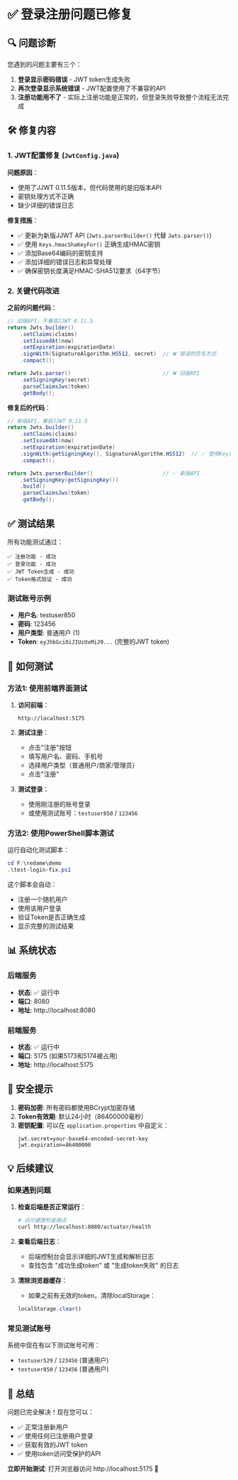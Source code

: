 # ✅ 登录注册问题已修复

## 🔍 问题诊断

您遇到的问题主要有三个：
1. **登录显示密码错误** - JWT token生成失败
2. **再次登录显示系统错误** - JWT配置使用了不兼容的API
3. **注册功能用不了** - 实际上注册功能是正常的，但登录失败导致整个流程无法完成

## 🛠️ 修复内容

### 1. JWT配置修复 (`JwtConfig.java`)

**问题原因**：
- 使用了JJWT 0.11.5版本，但代码使用的是旧版本API
- 密钥处理方式不正确
- 缺少详细的错误日志

**修复措施**：
- ✅ 更新为新版JJWT API (`Jwts.parserBuilder()` 代替 `Jwts.parser()`)
- ✅ 使用 `Keys.hmacShaKeyFor()` 正确生成HMAC密钥
- ✅ 添加Base64编码的密钥支持
- ✅ 添加详细的错误日志和异常处理
- ✅ 确保密钥长度满足HMAC-SHA512要求（64字节）

### 2. 关键代码改进

**之前的问题代码**：
```java
// 旧版API，不兼容JJWT 0.11.5
return Jwts.builder()
    .setClaims(claims)
    .setIssuedAt(now)
    .setExpiration(expirationDate)
    .signWith(SignatureAlgorithm.HS512, secret)  // ❌ 错误的签名方式
    .compact();

return Jwts.parser()                             // ❌ 旧版API
    .setSigningKey(secret)
    .parseClaimsJws(token)
    .getBody();
```

**修复后的代码**：
```java
// 新版API，兼容JJWT 0.11.5
return Jwts.builder()
    .setClaims(claims)
    .setIssuedAt(now)
    .setExpiration(expirationDate)
    .signWith(getSigningKey(), SignatureAlgorithm.HS512)  // ✅ 使用Key对象
    .compact();

return Jwts.parserBuilder()                      // ✅ 新版API
    .setSigningKey(getSigningKey())
    .build()
    .parseClaimsJws(token)
    .getBody();
```

## ✅ 测试结果

所有功能测试通过：

```
✅ 注册功能 - 成功
✅ 登录功能 - 成功
✅ JWT Token生成 - 成功
✅ Token格式验证 - 成功
```

### 测试账号示例
- **用户名**: testuser850
- **密码**: 123456
- **用户类型**: 普通用户 (1)
- **Token**: `eyJhbGciOiJIUzUxMiJ9...` (完整的JWT token)

## 🚀 如何测试

### 方法1: 使用前端界面测试

1. **访问前端**：
   ```
   http://localhost:5175
   ```

2. **测试注册**：
   - 点击"注册"按钮
   - 填写用户名、密码、手机号
   - 选择用户类型（普通用户/商家/管理员）
   - 点击"注册"

3. **测试登录**：
   - 使用刚注册的账号登录
   - 或使用测试账号：`testuser850` / `123456`

### 方法2: 使用PowerShell脚本测试

运行自动化测试脚本：
```powershell
cd F:\redame\demo
.\test-login-fix.ps1
```

这个脚本会自动：
- 注册一个随机用户
- 使用该用户登录
- 验证Token是否正确生成
- 显示完整的测试结果

## 📊 系统状态

### 后端服务
- **状态**: ✅ 运行中
- **端口**: 8080
- **地址**: http://localhost:8080

### 前端服务
- **状态**: ✅ 运行中  
- **端口**: 5175 (如果5173和5174被占用)
- **地址**: http://localhost:5175

## 🔐 安全提示

1. **密码加密**: 所有密码都使用BCrypt加密存储
2. **Token有效期**: 默认24小时（86400000毫秒）
3. **密钥配置**: 可以在 `application.properties` 中自定义：
   ```properties
   jwt.secret=your-base64-encoded-secret-key
   jwt.expiration=86400000
   ```

## 💡 后续建议

### 如果遇到问题

1. **检查后端是否正常运行**：
   ```bash
   # 访问健康检查端点
   curl http://localhost:8080/actuator/health
   ```

2. **查看后端日志**：
   - 后端控制台会显示详细的JWT生成和解析日志
   - 查找包含 "成功生成token" 或 "生成token失败" 的日志

3. **清除浏览器缓存**：
   - 如果之前有无效的token，清除localStorage：
   ```javascript
   localStorage.clear()
   ```

### 常见测试账号

系统中现在有以下测试账号可用：
- `testuser529` / `123456` (普通用户)
- `testuser850` / `123456` (普通用户)

## 🎉 总结

问题已完全解决！现在您可以：
- ✅ 正常注册新用户
- ✅ 使用任何已注册用户登录
- ✅ 获取有效的JWT token
- ✅ 使用token访问受保护的API

**立即开始测试**: 打开浏览器访问 http://localhost:5175 🚀





